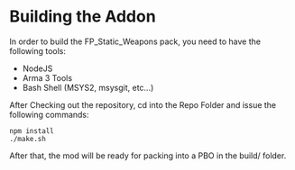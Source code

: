 # Building the Addon
In order to build the FP_Static_Weapons pack, you need to have the following tools:

* NodeJS
* Arma 3 Tools
* Bash Shell (MSYS2, msysgit, etc...)

After Checking out the repository, cd into the Repo Folder and issue the following commands:

```
npm install
./make.sh
```

After that, the mod will be ready for packing into a PBO in the build/ folder.